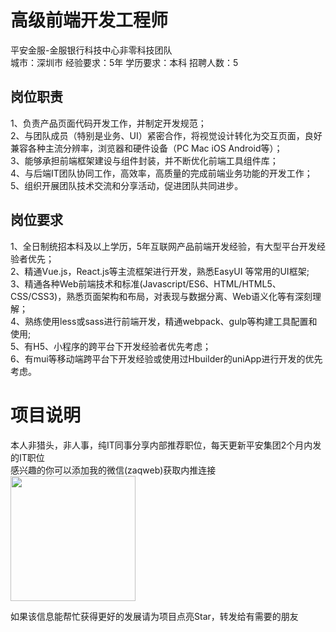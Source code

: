 # 高级前端开发工程师
平安金服-金服银行科技中心非零科技团队  
城市：深圳市 经验要求：5年 学历要求：本科  招聘人数：5

## 岗位职责
1、负责产品页面代码开发工作，并制定开发规范；   
2、与团队成员（特别是业务、UI）紧密合作，将视觉设计转化为交互页面，良好兼容各种主流分辨率，浏览器和硬件设备（PC Mac iOS Android等）；   
3、能够承担前端框架建设与组件封装，并不断优化前端工具组件库；   
4、与后端IT团队协同工作，高效率，高质量的完成前端业务功能的开发工作；   
5、组织开展团队技术交流和分享活动，促进团队共同进步。

## 岗位要求
1、全日制统招本科及以上学历，5年互联网产品前端开发经验，有大型平台开发经验者优先；   
2、精通Vue.js，React.js等主流框架进行开发，熟悉EasyUI 等常用的UI框架;   
3、精通各种Web前端技术和标准(Javascript/ES6、HTML/HTML5、CSS/CSS3)，熟悉页面架构和布局，对表现与数据分离、Web语义化等有深刻理解；   
4、熟练使用less或sass进行前端开发，精通webpack、gulp等构建工具配置和使用;   
5、有H5、小程序的跨平台下开发经验者优先考虑；   
6、有mui等移动端跨平台下开发经验或使用过Hbuilder的uniApp进行开发的优先考虑。

# 项目说明

本人非猎头，非人事，纯IT同事分享内部推荐职位，每天更新平安集团2个月内发的IT职位  
感兴趣的你可以添加我的微信(zaqweb)获取内推连接  
<img src="https://github.com/zaqweb/PA-IT-JOBS/blob/master/WechatICode.jpeg"  height="200" width="200">

如果该信息能帮忙获得更好的发展请为项目点亮Star，转发给有需要的朋友




